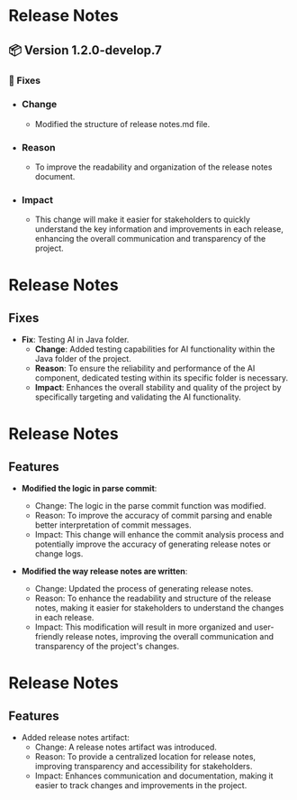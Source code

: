 # Release Notes

## 📦 Version 1.2.0-develop.7

### 🐛 Fixes

- ### Change
    - Modified the structure of release notes.md file.
- ### Reason
    - To improve the readability and organization of the release notes document.
- ### Impact
    - This change will make it easier for stakeholders to quickly understand the key information and improvements in each release, enhancing the overall communication and transparency of the project.

# Release Notes

## Fixes

- **Fix**: Testing AI in Java folder.
  - **Change**: Added testing capabilities for AI functionality within the Java folder of the project.
  - **Reason**: To ensure the reliability and performance of the AI component, dedicated testing within its specific folder is necessary.
  - **Impact**: Enhances the overall stability and quality of the project by specifically targeting and validating the AI functionality.

# Release Notes

## Features

- **Modified the logic in parse commit**:
    - Change: The logic in the parse commit function was modified.
    - Reason: To improve the accuracy of commit parsing and enable better interpretation of commit messages.
    - Impact: This change will enhance the commit analysis process and potentially improve the accuracy of generating release notes or change logs.

- **Modified the way release notes are written**:
    - Change: Updated the process of generating release notes.
    - Reason: To enhance the readability and structure of the release notes, making it easier for stakeholders to understand the changes in each release.
    - Impact: This modification will result in more organized and user-friendly release notes, improving the overall communication and transparency of the project's changes.

# Release Notes

## Features

- Added release notes artifact:
    - Change: A release notes artifact was introduced.
    - Reason: To provide a centralized location for release notes, improving transparency and accessibility for stakeholders.
    - Impact: Enhances communication and documentation, making it easier to track changes and improvements in the project.
